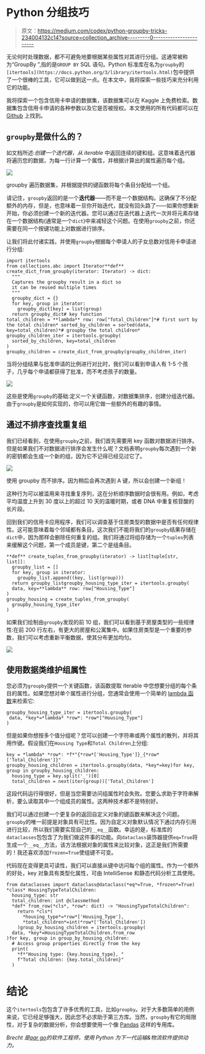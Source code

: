# Python 分组技巧

> 原文：<https://medium.com/codex/python-groupby-tricks-234004132c14?source=collection_archive---------0----------------------->

无论何时处理数据，都不可避免地要根据某些属性对其进行分组。这通常被称为“GroupBy ”,指的是`GROUP BY` SQL 语句。Python 标准库在名为`groupby`的`[itertools](https://docs.python.org/3/library/itertools.html)`包中提供了一个很棒的工具，它可以做到这一点。在本文中，我将探索一些技巧来充分利用它的功能。

我将探索一个包含信用卡申请的数据集，该数据集可以在 Kaggle 上免费检索。数据集包含信用卡申请的各种参数以及它是否被授权。本文使用的所有代码都可以在 [Github](https://github.com/bverhoeve/groupby-tricks) 上找到。

## `groupby`是做什么的？

如文档所述:*创建一个迭代器，从 iterable* 中返回连续的键和组。这意味着迭代器将遍历您的数据，为每一行计算一个属性，并根据计算出的属性遍历每个组。

![](img/bfd84906ae1ad5930dcbdd65d5b5f521.png)

groupby 遍历数据集，并根据提供的键函数将每个条目分配给一个组。

请记住，`groupby`返回的是一个**迭代器**——而不是一个数据结构。这确保了不分配额外的内存，但是，也意味着一旦你开始迭代，就没有回头路了——如果你想重新开始，你必须创建一个新的迭代器。您可以通过在迭代器上迭代一次并将元素存储在一个数据结构(通常是一个`dict`)中来减轻这个问题。在使用`groupby`之前，你还需要在同一个按键功能上对数据进行排序。

让我们将此付诸实践，并使用`groupby`根据每个申请人的子女总数对信用卡申请进行分组:

```
import itertools
from collections.abc import Iterator**def** create_dict_from_groupby(iterator: Iterator) -> dict:
  """
  Captures the groupby result in a dict so
  it can be reused multiple times
  """
  groupby_dict = {}
  for key, group in iterator:
    groupby_dict[key] = list(group)
  return groupby_dict# key function
total_children = **lambda** row: row["Total_Children"]*# first sort by the total children* sorted_by_children = sorted(data, key=total_children)*# groupby the total children* groupby_children_iter = itertools.groupby(
  sorted_by_children, key=total_children
)
groupby_children = create_dict_from_groupby(groupby_children_iter)
```

当将分组结果与批准申请的比例进行对比时，我们可以看到申请人有 1-5 个孩子，几乎每个申请都获得了批准，而不考虑孩子的数量。

![](img/96df5c47f88289ebb322d03517c0319d.png)

这些是使用`groupby`的基础:定义一个关键函数，对数据集排序，创建分组迭代器。由于`groupby`是如何实现的，你可以用它做一些额外的有趣的事情。

## 通过不排序查找重复组

我们已经看到，在使用`groupby`之前，我们首先需要用 key 函数对数据进行排序。但是如果我们不对数据进行排序会发生什么呢？文档表明`groupby`每次遇到一个新的密钥都会生成一个新的组，因为它不记得已经见过它了。

![](img/4a6b5f3d9d5953b40b15addf39ad875f.png)

使用 groupby 而不排序。因为稍后会再次遇到 A 键，所以会创建一个新组！

这种行为可以被滥用来寻找重复序列，这在分析顺序数据时会很有用。例如，考虑平均温度上升到 30 度以上的超过 10 天的温暖时期，或者 DNA 中重复核苷酸的长片段。

回到我们的信用卡应用程序，我们可以调查基于住房类型的数据中是否有任何规律性。这可能意味着每个邻域都有条目。这次我们不能将我们的`groupby`结果存储在`dict`中，因为那样会删除任何重复的组。我们将通过将组存储为一个`tuples`列表来缓解这个问题，第一个成员是键，第二个是组条目。

```
**def** create_tuples_from_groupby(iterator) -> list[tuple[str, list]]:
  groupby_list = []
  for key, group in iterator:
    groupby_list.append((key, list(group)))
  return groupby_listgroupby_housing_type_iter = itertools.groupby(
  data, key=**lambda** row: row["Housing_Type"]
)
groupby_housing = create_tuples_from_groupby(
  groupby_housing_type_iter
)
```

如果我们绘制由`groupby`发现的前 10 组，我们可以看到基于房屋类型的一些规律性:在前 200 行左右，有更大的房屋和公寓集中。如果住房类型是一个重要的参数，我们可以考虑重新平衡数据，使其分布更加均匀。

![](img/1f920910342c9ac6e20e39df4d999502.png)

## 使用数据类维护组属性

您必须为`groupby`提供一个关键函数，该函数提取 iterable 中您想要分组的每个条目的属性。如果您想对单个属性进行分组，您通常会使用一个简单的 [lambda 函数](https://www.w3schools.com/python/python_lambda.asp)来检索它:

```
groupby_housing_type_iter = itertools.groupby(
 data, *key*=*lambda* *row*: *row*["Housing_Type"]
)
```

但是如果你想按多个值分组呢？您可以创建一个字符串或两个属性的散列，并将其用作键。假设我们在`Housing Type`和`Total Children`上分组:

```
key = *lambda* *row*: *f*"{*row*['Housing_Type']}_{*row*['Total_Children']}"
groupby_housing_children = itertools.groupby(data, *key*=key)for key, group in groupby_housing_children:
  housing_type = key.split('_')[0]
  total_children = next(iter(group))['Total_Children'] 
```

这段代码运行得很好，但是当您需要访问组属性时会失败。您要么求助于字符串解析，要么读取其中一个组成员的属性。这两种技术都不是特别好。

我们可以通过创建一个更复杂的返回自定义对象的键函数来解决这个问题。`groupby`的唯一前提是对象具有可比性。因为自定义对象默认情况下通过内存引用进行比较，所以我们需要实现自己的`__eq__`函数。幸运的是，标准库的`dataclasses`包包含了为我们做这件事的功能。向`dataclass`装饰器提供`eq=True`将生成一个`__eq__`方法，该方法根据对象的属性来比较对象，这正是我们所需要的！我还喜欢添加`frozen=True`使组键不可变。

代码现在变得更具可读性，我们可以直接从键中访问每个组的属性。作为一个额外的好处，key 对象具有类型化属性，可由 IntelliSense 和静态代码分析工具使用。

```
from dataclasses import dataclass@dataclass(*eq*=True, *frozen*=True)
*class* HousingTypeTotalChildren:
  housing_type: str
  total_children: int @classmethod
  *def* from_row(*cls*, *row*: dict) -> "HousingTypeTotalChildren":
    return *cls*(
      *housing_type*=*row*['Housing_Type'],
      *total_children*=int(*row*['Total_Children'])
    )group_by_housing_children = itertools.groupby(
  data, *key*=HousingTypeTotalChildren.from_row
)for key, group in group_by_housing_children:
  # Access group properties directly from the key
  print(
    *f*"Housing type: {key.housing_type}, "
    f"Total children: {key.total_children}"
  )
```

# 结论

这个`itertools`包包含了许多优秀的工具，比如`groupby`。对于大多数简单的用例来说，它已经足够强大，因此您不必求助于第三方库。当然，`groupby`有它的局限性，对于复杂的数据分析，你会想要使用一个像 [Pandas](https://pandas.pydata.org/) 这样的专用库。

*Brecht 是*[*qar go*](https://www.qargo.io/)*的软件工程师，使用 Python 为下一代运输&物流软件提供动力。*